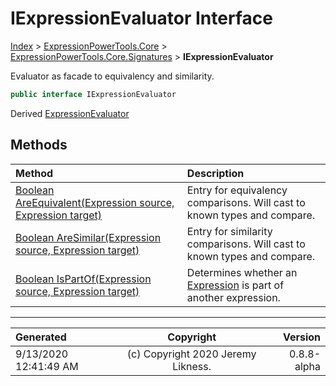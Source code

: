 ﻿# IExpressionEvaluator Interface

[Index](../index.md) > [ExpressionPowerTools.Core](ExpressionPowerTools.Core.a.md) > [ExpressionPowerTools.Core.Signatures](ExpressionPowerTools.Core.Signatures.n.md) > **IExpressionEvaluator**

Evaluator as facade to equivalency and similarity.

```csharp
public interface IExpressionEvaluator
```

Derived  [ExpressionEvaluator](ExpressionPowerTools.Core.Comparisons.ExpressionEvaluator.cs.md) 

## Methods

| Method | Description |
| :-- | :-- |
| [Boolean AreEquivalent(Expression source, Expression target)](ExpressionPowerTools.Core.Signatures.IExpressionEvaluator.AreEquivalent.m.md) | Entry for equivalency comparisons. Will cast to            known types and compare. |
| [Boolean AreSimilar(Expression source, Expression target)](ExpressionPowerTools.Core.Signatures.IExpressionEvaluator.AreSimilar.m.md) | Entry for similarity comparisons. Will cast to            known types and compare. |
| [Boolean IsPartOf(Expression source, Expression target)](ExpressionPowerTools.Core.Signatures.IExpressionEvaluator.IsPartOf.m.md) | Determines whether an [Expression](https://docs.microsoft.com/dotnet/api/system.linq.expressions.expression) is part of another expression. |

---

| Generated | Copyright | Version |
| :-- | :-: | --: |
| 9/13/2020 12:41:49 AM | (c) Copyright 2020 Jeremy Likness. | 0.8.8-alpha |
